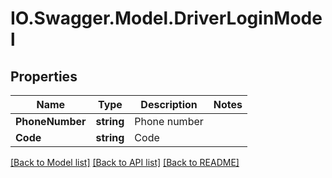 # IO.Swagger.Model.DriverLoginModel
## Properties

Name | Type | Description | Notes
------------ | ------------- | ------------- | -------------
**PhoneNumber** | **string** | Phone number | 
**Code** | **string** | Code | 

[[Back to Model list]](../README.md#documentation-for-models) [[Back to API list]](../README.md#documentation-for-api-endpoints) [[Back to README]](../README.md)

